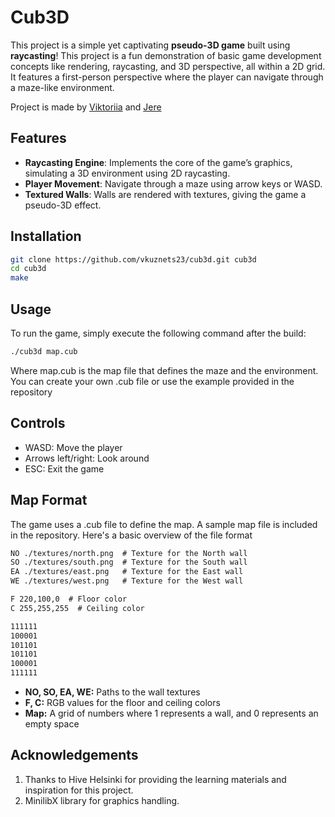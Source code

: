 # Cub3D
This project is a simple yet captivating **pseudo-3D game** built using **raycasting**! This project is a fun demonstration of basic game development concepts like rendering, raycasting, and 3D perspective, all within a 2D grid. It features a first-person perspective where the player can navigate through a maze-like environment.

Project is made by [Viktoriia](https://github.com/vkuznets23) and [Jere](https://github.com/Jerehirvonenn)

## Features
- **Raycasting Engine**: Implements the core of the game’s graphics, simulating a 3D environment using 2D raycasting.
- **Player Movement**: Navigate through a maze using arrow keys or WASD.
- **Textured Walls**: Walls are rendered with textures, giving the game a pseudo-3D effect.

## Installation
``` bash
git clone https://github.com/vkuznets23/cub3d.git cub3d
cd cub3d
make
```

## Usage
To run the game, simply execute the following command after the build:
``` bash
./cub3d map.cub
```
Where map.cub is the map file that defines the maze and the environment. You can create your own .cub file or use the example provided in the repository

## Controls
* WASD: Move the player
* Arrows left/right: Look around
* ESC: Exit the game

## Map Format
The game uses a .cub file to define the map. A sample map file is included in the repository. Here's a basic overview of the file format
``` txt
NO ./textures/north.png  # Texture for the North wall
SO ./textures/south.png  # Texture for the South wall
EA ./textures/east.png   # Texture for the East wall
WE ./textures/west.png   # Texture for the West wall

F 220,100,0  # Floor color
C 255,255,255  # Ceiling color

111111
100001
101101
101101
100001
111111
```
* **NO, SO, EA, WE:** Paths to the wall textures
* **F, C:** RGB values for the floor and ceiling colors
* **Map:** A grid of numbers where 1 represents a wall, and 0 represents an empty space

## Acknowledgements
1. Thanks to Hive Helsinki for providing the learning materials and inspiration for this project.
2. MinilibX library for graphics handling.

